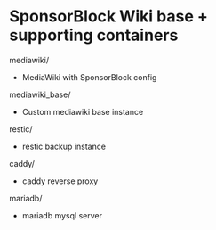 # SponsorBlock Wiki base + supporting containers

mediawiki/
  - MediaWiki with SponsorBlock config

mediawiki_base/
  - Custom mediawiki base instance

restic/
  - restic backup instance

caddy/
  - caddy reverse proxy

mariadb/
  - mariadb mysql server